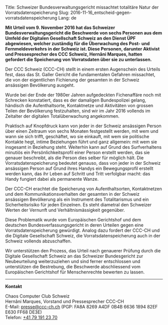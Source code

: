 Title: Schweizer Bundesverwaltungsgericht missachtet totalitäre Natur der Vorratsdatenspeicherung
Slug: 2016-11-16_entscheid-gegen-vorratsdatenspeicherung
Lang: de

**Mit Urteil vom 9. November 2016 hat das Schweizer Bundesverwaltungsgericht
die Beschwerde von sechs Personen aus dem Umfeld der Digitalen Gesellschaft
Schweiz an den Dienst ÜPF abgewiesen, welcher zuständig für die Überwachung des
Post- und Fernmeldeverkehrs in der Schweiz ist. Diese Personen, darunter
Aktivist und Pressesprecher des CCC Schweiz, Hernâni Marques, hatten gefordert
die Speicherung von Vorratsdaten über sie zu unterlassen.**

Der CCC Schweiz (CCC-CH) stellt in einem ersten Augenschein des Urteils fest,
dass das St. Galler Gericht die fundamentalen Gefahren missachtet, die von der
eigentlichen Fichierung der gesamten in der Schweiz ansässigen Bevölkerung
ausgeht.

Wurde bei der Ende der 1980er Jahren aufgedeckten Fichenaffäre noch mit
Schrecken konstatiert, dass es der damaligen Bundespolizei gelang, händisch die
Aufenthaltsorte, Kontaktnetze und Aktivitäten von grossen Teilen der
Bevölkerung festzuhalten, sind wir im Jahr 2016 vollends im Zeitalter der
digitalen Totalüberwachung angekommen.

Praktisch auf Knopfdruck kann von jeder in der Schweiz ansässigen Person über
einen Zeitraum von sechs Monaten festgestellt werden, mit wem und wann sie sich
trifft, geschäftet, wo sie einkauft, mit wem sie politische Kontakte hegt,
intime Beziehungen führt und ganz allgemein: mit wem sie insgesamt in Beziehung
steht. Weiterhin kann auf Grund des Surfverhaltens minutiös ein
Persönlichkeitsprofil einer Person erstellt werden, das sie genauer beschreibt,
als die Person dies selber für möglich hält. Die Vorratsdatenspeicherung
bedeutet genauso, dass von jeder in der Schweiz ansässigen Person auf Grund
ihres Handys ein Bewegungsprofil erstellt werden kann, das ihr Leben auf
Schritt und Tritt verfolgbar macht: das Handy fungiert dabei als permanente
Wanze.

Der CCC-CH erachtet die Speicherung von Aufenthaltsorten, Kontaktnetzen und dem
Kommunikationsverhalten der gesamten in der Schweiz ansässigen Bevölkerung als
ein Instrument des Totalitarismus und ein Sicherheitsrisiko für jeden
Einzelnen. Es steht diametral den Schweizer Werten der Vernunft und
Verhältnismässigkeit gegenüber.

Diese Problematik wurde vom Europäischen Gerichtshof und dem deutschen
Bundesverfassungsgericht in deren Urteilen gegen eine Vorratsdatenspeicherung
gewürdigt. Analog dazu fordert der CCC-CH und die Digitale Gesellschaft
Schweiz, die Vorratsdatenspeicherung auch in der Schweiz vollends abzuschaffen.

Wir unterstützen den Prozess, das Urteil nach genauerer Prüfung durch die
Digitale Gesellschaft Schweiz an das Schweizer Bundesgericht zur Neubeurteilung
weiterzuziehen und sind ferner entschlossen und unterstützen die Bestrebung,
die Beschwerde abschliessend vom Europäischen Gerichtshof für Menschenrechte
bewerten zu lassen.

<hr>

**Kontakt**

Chaos Computer Club Schweiz<br>
Hernâni Marques, Vorstand und Pressesprecher CCC-CH<br>
E-Mail: [presse@ccc-ch.ch](mailto:presse@ccc-ch.ch) (PGP: FA8A 8269 A4DF 0B4B 6636 1894 82EF E630 FF68 DE3E)<br>
Telefon: [+41 79 191 23 70](tel:+41791912370)
